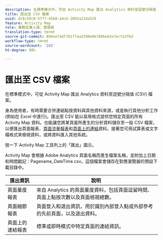 ```yaml
---
description: 在標準模式中，可從 Activity Map 匯出 Analytics 資料至逗號分隔值 (CSV) 檔案。
title: 匯出至 CSV 檔案
uuid: dc6c50c0-57f7-45b8-a4cb-2092a21da529
feature: Activity Map
role: 業務從業人員、管理員
translation-type: tm+mt
source-git-commit: 894ee7a8f761f7aa2590e06708be82e7ecfa3f6d
workflow-type: tm+mt
source-wordcount: '242'
ht-degree: 98%

---
```



# 匯出至 CSV 檔案

在標準模式中，可從 Activity Map 匯出 Analytics 資料至逗號分隔值 (CSV) 檔案。

身為使用者，有時需要合併連結點按資料與其他資料來源，或是執行其他分析工作 (例如在 Excel 中進行)。匯出至 CSV 能以易用格式提供您特定頁面的所有 Activity Map 資料。也能讓您將某頁面所產生的分析資料儲存至一般 CSV 檔案，以便匯出頁面報表、[頁面流量報表](/help/analyze/activity-map/activitymap-page-flow.md)和[頁面上的連結](/help/analyze/activity-map/activitymap-links-report.md)資料。接著您可用試算表或文字檔格式來檢視資料，或將資料匯入其他系統。

按一下 Activity Map 工具列上的「匯出」圖示。

Activity Map 會根據 Adobe Analytics 頁面名稱而產生檔案名稱，並附加上日期和時間戳記：Pagename_DateTime.csv。這個檔案會儲存在對應瀏覽器的預設下載目錄中。

| 匯出資訊 | 說明 |
|---|---|
| 頁面量度報表 | 來自 Analytics 的頁面量度資料，包括頁面逗留時間、頁面上點按次數以及頁面檢視總數。 |
| 頁面細節報表 | 頁面登入和退出資訊，用於識別內部登入點或外部參考的先前頁面，以及退出資料。 |
| 頁面上的連結報表 | 標準或即時模式中特定頁面的連結資訊。 |
